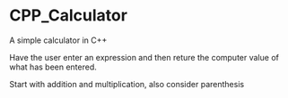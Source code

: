 # CPP_Calculator
A simple calculator in C++

Have the user enter an expression and then reture the computer value of what has been entered.

Start with addition and multiplication, also consider parenthesis